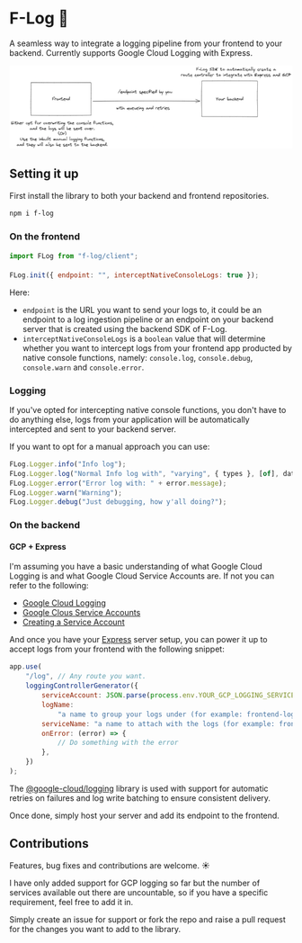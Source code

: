 # F-Log 📒

A seamless way to integrate a logging pipeline from your frontend to your backend.
Currently supports Google Cloud Logging with Express.

![How F-Log works](./docs/f-log-overview.png)

## Setting it up

First install the library to both your backend and frontend repositories.

```bash
npm i f-log
```

### On the frontend

```javascript
import FLog from "f-log/client";

FLog.init({ endpoint: "", interceptNativeConsoleLogs: true });
```

Here:

- `endpoint` is the URL you want to send your logs to, it could be an endpoint to a log ingestion pipeline or an endpoint on your backend server that is created using the backend SDK of F-Log.
- `interceptNativeConsoleLogs` is a `boolean` value that will determine whether you want to intercept logs from your frontend app producted by native console functions, namely: `console.log`, `console.debug`, `console.warn` and `console.error`.

### Logging

If you've opted for intercepting native console functions, you don't have to do anything else, logs from your application will be automatically intercepted and sent to your backend server.

If you want to opt for a manual approach you can use:

```javascript
FLog.Logger.info("Info log");
FLog.Logger.log("Normal Info log with", "varying", { types }, [of], data);
FLog.Logger.error("Error log with: " + error.message);
FLog.Logger.warn("Warning");
FLog.Logger.debug("Just debugging, how y'all doing?");
```

### On the backend

#### GCP + Express

I'm assuming you have a basic understanding of what Google Cloud Logging is and what Google Cloud Service Accounts are. If not you can refer to the following:

- [Google Cloud Logging](https://cloud.google.com/logging)
- [Google Clous Service Accounts](https://cloud.google.com/iam/docs/service-account-overview)
- [Creating a Service Account](https://cloud.google.com/iam/docs/service-accounts-create)

And once you have your [Express](https://expressjs.com/) server setup, you can power it up to accept logs from your frontend with the following snippet:

```javascript
app.use(
	"/log", // Any route you want.
	loggingControllerGenerator({
		serviceAccount: JSON.parse(process.env.YOUR_GCP_LOGGING_SERVICE_ACCOUNT),
		logName:
			"a name to group your logs under (for example: frontend-logs-stream)",
		serviceName: "a name to attach with the logs (for example: frontend)",
		onError: (error) => {
			// Do something with the error
		},
	})
);
```

The [@google-cloud/logging](https://www.npmjs.com/package/@google-cloud/logging) library is used with support for automatic retries on failures and log write batching to ensure consistent delivery.

Once done, simply host your server and add its endpoint to the frontend.

## Contributions

Features, bug fixes and contributions are welcome. ☀

I have only added support for GCP logging so far but the number of services available out there are uncountable, so if you have a specific requirement, feel free to add it in.

Simply create an issue for support or fork the repo and raise a pull request for the changes you want to add to the library.
